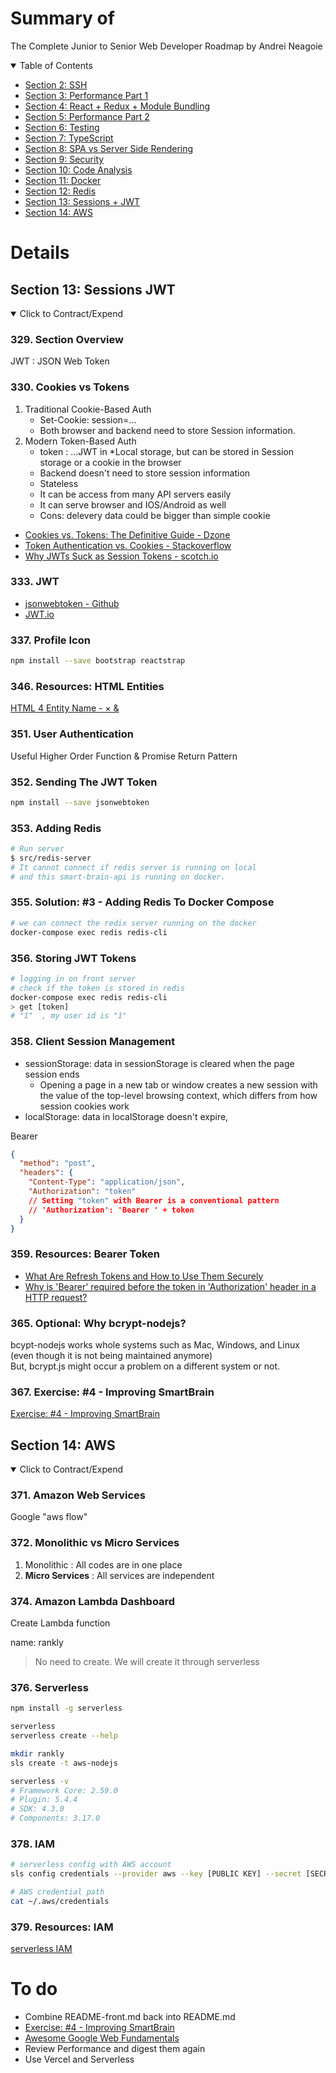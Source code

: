 # Summary of

The Complete Junior to Senior Web Developer Roadmap by Andrei Neagoie

<details open="open">
  <summary>Table of Contents</summary>
  <ul>
    <li><a href="#section-2-ssh">Section 2: SSH</a></li>
    <li><a href="#section-3-performance-part-1">Section 3: Performance Part 1</a></li>
    <li><a href="#section-4-react-redux-module-bundling">Section 4: React + Redux + Module Bundling</a></li>
    <li><a href="#section-5-performance-part-2">Section 5: Performance Part 2</a></li>
    <li><a href="#section-6-testing">Section 6: Testing</a></li>
    <li><a href="#section-7-typescript">Section 7: TypeScript</a></li>
    <li><a href="#section-8-spa-vs-server-side-rendering">Section 8: SPA vs Server Side Rendering</a></li>
    <li><a href="#section-9-security">Section 9: Security</a></li>
    <li><a href="#section-10-code-analysis">Section 10: Code Analysis</a></li>
    <li><a href="#section-11-docker">Section 11: Docker</a></li>
    <li><a href="#section-12-redis">Section 12: Redis</a></li>
    <li><a href="#section-13-session-jwt">Section 13: Sessions + JWT</a></li>
    <li><a href="#section-14-aws">Section 14: AWS</a></li>
  </ul>
</details>

# Details

## Section 13: Sessions JWT

<details open>
  <summary>Click to Contract/Expend</summary>

### 329. Section Overview

JWT : JSON Web Token

### 330. Cookies vs Tokens

1. Traditional Cookie-Based Auth
   - Set-Cookie: session=...
   - Both browser and backend need to store Session information.
2. Modern Token-Based Auth
   - token : ...JWT in \*Local storage, but can be stored in Session storage or a cookie in the browser
   - Backend doesn't need to store session information
   - Stateless
   - It can be access from many API servers easily
   - It can serve browser and IOS/Android as well
   - Cons: delevery data could be bigger than simple cookie

- [Cookies vs. Tokens: The Definitive Guide - Dzone](https://dzone.com/articles/cookies-vs-tokens-the-definitive-guide)
- [Token Authentication vs. Cookies - Stackoverflow](https://stackoverflow.com/questions/17000835/token-authentication-vs-cookies)
- [Why JWTs Suck as Session Tokens - scotch.io](https://scotch.io/bar-talk/why-jwts-suck-as-session-tokens)

### 333. JWT

- [jsonwebtoken - Github](https://github.com/auth0/node-jsonwebtoken)
- [JWT.io](https://jwt.io/)

### 337. Profile Icon

```sh
npm install --save bootstrap reactstrap
```

### 346. Resources: HTML Entities

[HTML 4 Entity Name - &times; &amp;](https://www.w3schools.com/charsets/ref_html_entities_4.asp)

### 351. User Authentication

Useful Higher Order Function & Promise Return Pattern

### 352. Sending The JWT Token

```sh
npm install --save jsonwebtoken
```

### 353. Adding Redis

```sh
# Run server
$ src/redis-server
# It cannot connect if redis server is running on local
# and this smart-brain-api is running on docker.
```

### 355. Solution: #3 - Adding Redis To Docker Compose

```sh
# we can connect the redix server running on the docker
docker-compose exec redis redis-cli
```

### 356. Storing JWT Tokens

```sh
# logging in on front server
# check if the token is stored in redis
docker-compose exec redis redis-cli
> get [token]
# "1"  , my user id is "1"
```

### 358. Client Session Management

- sessionStorage: data in sessionStorage is cleared when the page session ends
  - Opening a page in a new tab or window creates a new session with the value of the top-level browsing context, which differs from how session cookies work
- localStorage: data in localStorage doesn't expire,

Bearer

```json
{
  "method": "post",
  "headers": {
    "Content-Type": "application/json",
    "Authorization": "token"
    // Setting "token" with Bearer is a conventional pattern
    // 'Authorization': 'Bearer ' + token
  }
}
```

### 359. Resources: Bearer Token

- [What Are Refresh Tokens and How to Use Them Securely](https://auth0.com/blog/refresh-tokens-what-are-they-and-when-to-use-them/)
- [Why is 'Bearer' required before the token in 'Authorization' header in a HTTP request?](https://security.stackexchange.com/questions/108662/why-is-bearer-required-before-the-token-in-authorization-header-in-a-http-re)

### 365. Optional: Why bcrypt-nodejs?

bcypt-nodejs works whole systems such as Mac, Windows, and Linux \
(even though it is not being maintained anymore)\
But, bcrypt.js might occur a problem on a different system or not.

### 367. Exercise: #4 - Improving SmartBrain

[Exercise: #4 - Improving SmartBrain](https://www.udemy.com/course/the-complete-junior-to-senior-web-developer-roadmap/learn/lecture/10521040#questions)

</details>

## Section 14: AWS

<details open>
  <summary>Click to Contract/Expend</summary>

### 371. Amazon Web Services

Google "aws flow"

### 372. Monolithic vs Micro Services

1. Monolithic : All codes are in one place
2. **Micro Services** : All services are independent

### 374. Amazon Lambda Dashboard

Create Lambda function

name: rankly

> No need to create. We will create it through serverless

### 376. Serverless

```sh
npm install -g serverless

serverless
serverless create --help
```

```sh
mkdir rankly
sls create -t aws-nodejs

serverless -v
# Framework Core: 2.59.0
# Plugin: 5.4.4
# SDK: 4.3.0
# Components: 3.17.0
```

### 378. IAM

```sh
# serverless config with AWS account
sls config credentials --provider aws --key [PUBLIC KEY] --secret [SECRET KEY]

# AWS credential path
cat ~/.aws/credentials
```

### 379. Resources: IAM

[serverless IAM](https://www.serverless.com/framework/docs/providers/aws/guide/iam/)

</details>

# To do

- Combine README-front.md back into README.md
- [Exercise: #4 - Improving SmartBrain](https://www.udemy.com/course/the-complete-junior-to-senior-web-developer-roadmap/learn/lecture/10521040#questions)
- [Awesome Google Web Fundamentals](https://developers.google.com/web/fundamentals)
- Review Performance and digest them again
- Use Vercel and Serverless
